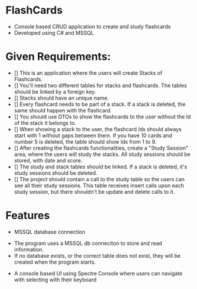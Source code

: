 # FlashCards
- Console based CRUD application to create and study flashcards
- Developed using C# and MSSQL

# Given Requirements:
- [] This is an application where the users will create Stacks of Flashcards.
- [] You'll need two different tables for stacks and flashcards. The tables should be linked by a foreign key.
- [] Stacks should have an unique name.
- [] Every flashcard needs to be part of a stack. If a stack is deleted, the same should happen with the flashcard.
- [] You should use DTOs to show the flashcards to the user without the Id of the stack it belongs to.
- [] When showing a stack to the user, the flashcard Ids should always start with 1 without gaps between them. If you have 10 cards and number 5 is deleted, the table should show Ids from 1 to 9.
- [] After creating the flashcards functionalities, create a "Study Session" area, where the users will study the stacks. All study sessions should be stored, with date and score.
- [] The study and stack tables should be linked. If a stack is deleted, it's study sessions should be deleted.
- [] The project should contain a call to the study table so the users can see all their study sessions. This table receives insert calls upon each study session, but there shouldn't be update and delete calls to it.

# Features

* MSSQL database connection
		
- The program uses a MSSQL db conneciton to store and read information.
- If no database exists, or the correct table does not exist, they will be created when the program starts.

* A console based UI using Spectre Console where users can navigate with selecting with their keyboard